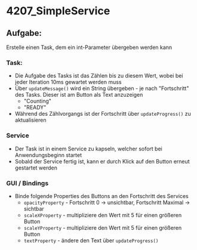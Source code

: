 # 4207_SimpleService

## Aufgabe:
Erstelle einen Task, dem ein int-Parameter übergeben werden kann

### Task:
- Die Aufgabe des Tasks ist das Zählen bis zu diesem Wert, wobei bei jeder Iteration 10ms gewartet werden muss
- Über `updateMessage()` wird ein String übergeben - je nach "Fortschritt" des Tasks. Dieser ist am Button als Text anzuzeigen
  - "Counting"
  - "READY"
- Während des Zählvorgangs ist der Fortschritt über `updateProgress()` zu aktualisieren

### Service
- Der Task ist in einem Service zu kapseln, welcher sofort bei Anwendungsbeginn startet
- Sobald der Service fertig ist, kann er durch Klick auf den Button erneut gestartet werden

### GUI / Bindings
- Binde folgende Properties des Buttons an den Fortschritt des Services
  - `opacityProperty` - Fortschritt 0 -> unsichtbar, Fortschritt Maximal -> sichtbar
  - `scaleXProperty` - multipliziere den Wert mit 5 für einen größeren Button
  - `scaleYProperty` - multipliziere den Wert mit 5 für einen größeren Button
  - `textProperty` - ändere den Text über `updateProgress()`


